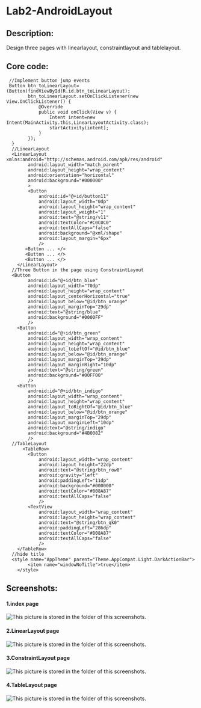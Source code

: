 # Lab2-AndroidLayout
## Description: 
Design three pages with linearlayout, constraintlayout and tablelayout.
## Core code:
```
 //Implement button jump events
 Button btn_toLinearLayout=(Button)findViewById(R.id.btn_toLinearLayout);
        btn_toLinearLayout.setOnClickListener(new View.OnClickListener() {
            @Override
            public void onClick(View v) {
                Intent intent=new Intent(MainActivity.this,LinearLayoutActivity.class);
                startActivity(intent);
            }
        });
  }
  //LinearLayout
  <LinearLayout xmlns:android="http://schemas.android.com/apk/res/android"
        android:layout_width="match_parent"
        android:layout_height="wrap_content"
        android:orientation="horizontal"
        android:background="#000000"
        >
        <Button
            android:id="@+id/button11"
            android:layout_width="0dp"
            android:layout_height="wrap_content"
            android:layout_weight="1"
            android:text="@string/v11"
            android:textColor="#C0C0C0"
            android:textAllCaps="false"
            android:background="@xml/shape"
            android:layout_margin="6px"
            />
       <Button ... </>
       <Button ... </>
       <Button ... </>
    </LinearLayout>
  //Three Button in the page using ConstraintLayout
  <Button
        android:id="@+id/btn_blue"
        android:layout_width="70dp"
        android:layout_height="wrap_content"
        android:layout_centerHorizontal="true"
        android:layout_below="@id/btn_orange"
        android:layout_marginTop="29dp"
        android:text="@string/blue"
        android:background="#0000FF"
        />
    <Button
        android:id="@+id/btn_green"
        android:layout_width="wrap_content"
        android:layout_height="wrap_content"
        android:layout_toLeftOf="@id/btn_blue"
        android:layout_below="@id/btn_orange"
        android:layout_marginTop="29dp"
        android:layout_marginRight="10dp"
        android:text="@string/green"
        android:background="#00FF00"
        />
    <Button
        android:id="@+id/btn_indigo"
        android:layout_width="wrap_content"
        android:layout_height="wrap_content"
        android:layout_toRightOf="@id/btn_blue"
        android:layout_below="@id/btn_orange"
        android:layout_marginTop="29dp"
        android:layout_marginLeft="10dp"
        android:text="@string/indigo"
        android:background="#4B0082"
        />
  //TableLayout
      <TableRow>
        <Button
            android:layout_width="wrap_content"
            android:layout_height="22dp"
            android:text="@string/btn_row0"
            android:gravity="left"
            android:paddingLeft="11dp"
            android:background="#000000"
            android:textColor="#808A87"
            android:textAllCaps="false"
            />
        <TextView
            android:layout_width="wrap_content"
            android:layout_height="wrap_content"
            android:text="@string/btn_qk0"
            android:paddingLeft="286dp"
            android:textColor="#808A87"
            android:textAllCaps="false"
            />
    </TableRow>
  //hide title
  <style name="AppTheme" parent="Theme.AppCompat.Light.DarkActionBar">
        <item name="windowNoTitle">true</item>
    </style>
  ```

## Screenshots:
#### 1.index page<br>
![This picture is stored in the folder of this screenshots.](https://github.com/huhuhuu/Lab2-AndroidLayout/blob/master/screenshots/index.PNG)<br>
#### 2.LinearLayout page<br>
![This picture is stored in the folder of this screenshots.](https://github.com/huhuhuu/Lab2-AndroidLayout/blob/master/screenshots/LinearLayout.PNG)<br>
#### 3.ConstraintLayout page<br>
![This picture is stored in the folder of this screenshots.](https://github.com/huhuhuu/Lab2-AndroidLayout/blob/master/screenshots/ConstraintLayout.PNG)<br>
#### 4.TableLayout page<br>
![This picture is stored in the folder of this screenshots.](https://github.com/huhuhuu/Lab2-AndroidLayout/blob/master/screenshots/TableLayout.PNG)
